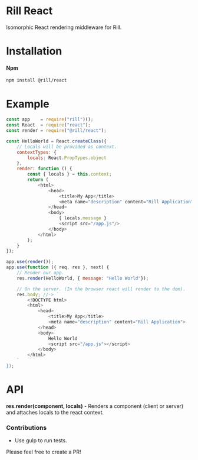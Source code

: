 # Rill React
Isomorphic React rendering middleware for Rill.

# Installation

#### Npm
```console
npm install @rill/react
```

# Example

```javascript
const app    = require("rill")();
const React  = require("react");
const render = require("@rill/react");

const HelloWorld = React.createClass({
	// Locals will be provided as context.
	contextTypes: {
		locals: React.PropTypes.object
	},
	render: function () {
		const { locals } = this.context;
		return (
			<html>
				<head>
					<title>My App</title>
					<meta name="description" content="Rill Application"/>
				</head>
				<body>
					{ locals.message }
					<script src="/app.js"/>
				</body>
			</html>
		);
	}
});

app.use(render());
app.use(function ({ req, res }, next) {
	// Render our app.
	res.render(HelloWorld, { message: "Hello World"});

	// On the server. (In the browser react will render to the dom).
	res.body; //-> `
		<!DOCTYPE html>
		<html>
			<head>
				<title>My App</title>
				<meta name="description" content="Rill Application">
			</head>
			<body>
				Hello World
				<script src="/app.js"></script>
			</body>
		</html>
	`
});
```

# API

**res.render(component, locals)** - Renders a component (client or server) and attaches locals to the react context.


### Contributions

* Use gulp to run tests.

Please feel free to create a PR!
